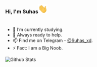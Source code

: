 ### Hi, I'm Suhas<img src="https://raw.githubusercontent.com/ABSphreak/ABSphreak/master/gifs/Hi.gif" width="30px">
#
- 🔭 I’m currently studying.
- 💬 Always ready to help.
- 📫 Find me on Telegram - [@Suhas_xd](https://telegram.dog/Suhas_xd).
- ⚡ Fact: I am a Big Noob.

![Github Stats](https://github-readme-stats.vercel.app/api?username=ThePeruCoder&show_icons=true&title_color=fff&icon_color=79ff97&text_color=9f9f9f&bg_color=151515)
